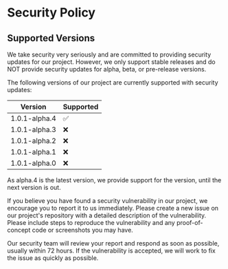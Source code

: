 # Security Policy

## Supported Versions

We take security very seriously and are committed to providing security updates for our project. 
However, we only support stable releases and do NOT provide security updates for alpha, beta, or pre-release versions.

The following versions of our project are currently supported with security updates:

| Version       | Supported          |
| ------------- | ------------------ |
| 1.0.1-alpha.4 | :white_check_mark: |
| 1.0.1-alpha.3 | :x:                |
| 1.0.1-alpha.2 | :x:                |
| 1.0.1-alpha.1 | :x:                |
| 1.0.1-alpha.0 | :x:                |

As alpha.4 is the latest version, we provide support for the version, until the next version is out.

If you believe you have found a security vulnerability in our project, we encourage you to report it to us immediately.
Please create a new issue on our project's repository with a detailed description of the vulnerability. 
Please include steps to reproduce the vulnerability and any proof-of-concept code or screenshots you may have.

Our security team will review your report and respond as soon as possible, usually within 72 hours. 
If the vulnerability is accepted, we will work to fix the issue as quickly as possible.


